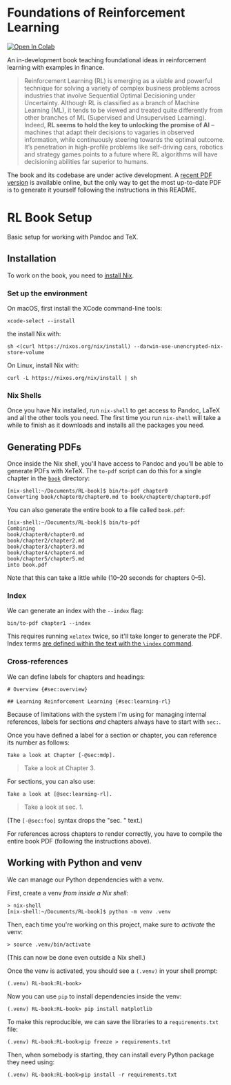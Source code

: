 # Foundations of Reinforcement Learning

[![Open In Colab](https://colab.research.google.com/assets/colab-badge.svg)](https://colab.research.google.com/github/TikhonJelvis/rl-book/blob/notebook/notebooks/foundations-of-reinforcement-learning.ipynb)

An in-development book teaching foundational ideas in reinforcement learning with examples in finance.

> Reinforcement Learning (RL) is emerging as a viable and powerful technique for solving a variety of complex business problems across industries that involve Sequential Optimal Decisioning under Uncertainty. Although RL is classified as a branch of Machine Learning (ML), it tends to be viewed and treated quite differently from other branches of ML (Supervised and Unsupervised Learning). Indeed, **RL seems to hold the key to unlocking the promise of AI** – machines that adapt their decisions to vagaries in observed information, while continuously steering towards the optimal outcome. It’s penetration in high-profile problems like self-driving cars, robotics and strategy games points to a future where RL algorithms will have decisioning abilities far superior to humans.

The book and its codebase are under active development. A [recent PDF version][recent-pdf] is available online, but the only way to get the most up-to-date PDF is to generate it yourself following the instructions in this README.

[recent-pdf]: https://stanford.edu/~ashlearn/RLForFinanceBook/book.pdf

# RL Book Setup

Basic setup for working with Pandoc and TeX.

## Installation

To work on the book, you need to [install Nix][install].

### Set up the environment

On macOS, first install the XCode command-line tools:

```
xcode-select --install
```

the install Nix with:


```
sh <(curl https://nixos.org/nix/install) --darwin-use-unencrypted-nix-store-volume
```

On Linux, install Nix with:

```
curl -L https://nixos.org/nix/install | sh
```

### Nix Shells

Once you have Nix installed, run `nix-shell` to get access to Pandoc, LaTeX and all the other tools you need. The first time you run `nix-shell` will take a while to finish as it downloads and installs all the packages you need.

[install]: https://nixos.org/download.html

## Generating PDFs

Once inside the Nix shell, you'll have access to Pandoc and you'll be able to generate PDFs with XeTeX. The `to-pdf` script can do this for a single chapter in the [`book`][book] directory:

```
[nix-shell:~/Documents/RL-book]$ bin/to-pdf chapter0
Converting book/chapter0/chapter0.md to book/chapter0/chapter0.pdf
```

[book]: ./book

You can also generate the entire book to a file called `book.pdf`:

```
[nix-shell:~/Documents/RL-book]$ bin/to-pdf
Combining
book/chapter0/chapter0.md
book/chapter2/chapter2.md
book/chapter3/chapter3.md
book/chapter4/chapter4.md
book/chapter5/chapter5.md
into book.pdf
```

Note that this can take a little while (10–20 seconds for chapters 0–5).

### Index

We can generate an index with the `--index` flag:

``` shell
bin/to-pdf chapter1 --index
```

This requires running `xelatex` twice, so it'll take longer to generate the PDF. Index terms [are defined within the text with the `\index` command][index-command].

[index-command]: INDEXING.md

### Cross-references

We can define labels for chapters and headings:

```
# Overview {#sec:overview}

## Learning Reinforcement Learning {#sec:learning-rl}
```

Because of limitations with the system I'm using for managing internal references, labels for sections *and* chapters always have to start with `sec:`.

Once you have defined a label for a section or chapter, you can reference its number as follows:

```
Take a look at Chapter [-@sec:mdp].
```

> Take a look at Chapter 3.

For sections, you can also use:

```
Take a look at [@sec:learning-rl].
```

> Take a look at sec. 1.

(The `[-@sec:foo]` syntax drops the "sec. " text.)

For references across chapters to render correctly, you have to compile the entire book PDF (following the instructions above).

## Working with Python and venv

We can manage our Python dependencies with a venv.

First, create a venv *from inside a Nix shell*:

```
> nix-shell
[nix-shell:~/Documents/RL-book]$ python -m venv .venv
```

Then, each time you're working on this project, make sure to *activate* the venv:

```
> source .venv/bin/activate
```

(This can now be done even outside a Nix shell.)

Once the venv is activated, you should see a `(.venv)` in your shell prompt:

```
(.venv) RL-book:RL-book>
```

Now you can use `pip` to install dependencies inside the venv:

```
(.venv) RL-book:RL-book> pip install matplotlib
```

To make this reproducible, we can save the libraries to a `requirements.txt` file:

```
(.venv) RL-book:RL-book>pip freeze > requirements.txt
```

Then, when somebody is starting, they can install every Python package they need using:

```
(.venv) RL-book:RL-book>pip install -r requirements.txt
```
